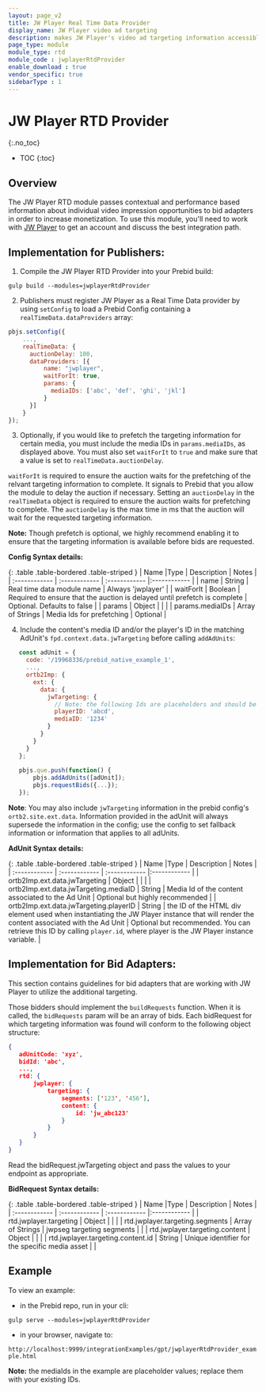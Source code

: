 ```yaml
---
layout: page_v2
title: JW Player Real Time Data Provider
display_name: JW Player video ad targeting
description: makes JW Player's video ad targeting information accessible to Bid Adapters.
page_type: module
module_type: rtd
module_code : jwplayerRtdProvider
enable_download : true
vendor_specific: true
sidebarType : 1
---
```


# JW Player RTD Provider
{:.no_toc}

* TOC
{:toc}

## Overview

The JW Player RTD module passes contextual and performance based information about individual video impression opportunities to bid adapters in order to increase monetization. 
To use this module, you'll need to work with [JW Player](https://www.jwplayer.com/video-monetization/) to get an account and discuss the best integration path.

## Implementation for Publishers:

1) Compile the JW Player RTD Provider into your Prebid build:

`gulp build --modules=jwplayerRtdProvider`

2) Publishers must register JW Player as a Real Time Data provider by using `setConfig` to load a Prebid Config containing a `realTimeData.dataProviders` array:

```javascript
pbjs.setConfig({
    ...,
    realTimeData: {
      auctionDelay: 100,
      dataProviders: [{
          name: "jwplayer",
          waitForIt: true,
          params: {
            mediaIDs: ['abc', 'def', 'ghi', 'jkl']
          }
      }]
    }
});
``` 

3) Optionally, if you would like to prefetch the targeting information for certain media, you must include the media IDs in `params.mediaIDs`, as displayed above. You must also set `waitForIt` to `true` and make sure that a value is set to `realTimeData.auctionDelay`.

`waitForIt` is required to ensure the auction waits for the prefetching of the relvant targeting information to complete. It signals to Prebid that you allow the module to delay the auction if necessary.
Setting an `auctionDelay` in the `realTimeData` object is required to ensure the auction waits for prefetching to complete. The `auctionDelay` is the max time in ms that the auction will wait for the requested targeting information.

**Note:** Though prefetch is optional, we highly recommend enabling it to ensure that the targeting information is available before bids are requested.

**Config Syntax details:**

{: .table .table-bordered .table-striped }
| Name  |Type | Description   | Notes  |
| :------------ | :------------ | :------------ |:------------ |
| name | String | Real time data module name | Always 'jwplayer' |
| waitForIt | Boolean | Required to ensure that the auction is delayed until prefetch is complete | Optional. Defaults to false |
| params | Object | | |
| params.mediaIDs | Array of Strings | Media Ids for prefetching | Optional |

4) Include the content's media ID and/or the player's ID in the matching AdUnit's `fpd.context.data.jwTargeting` before calling `addAdUnits`:

```javascript
   const adUnit = {
     code: '/19968336/prebid_native_example_1',
     ...,
     ortb2Imp: {
       ext: {
         data: {
           jwTargeting: {
             // Note: the following Ids are placeholders and should be replaced with your Ids.
             playerID: 'abcd',
             mediaID: '1234'
           }
         }
       }
     }
   };
   
   pbjs.que.push(function() {
       pbjs.addAdUnits([adUnit]);
       pbjs.requestBids({...});
   });
```
**Note**: You may also include `jwTargeting` information in the prebid config's `ortb2.site.ext.data`. Information provided in the adUnit will always supersede the information in the config; use the config to set fallback information or information that applies to all adUnits.

**AdUnit Syntax details:**

{: .table .table-bordered .table-striped }
| Name  |Type | Description   | Notes  |
| :------------ | :------------ | :------------ |:------------ |
| ortb2Imp.ext.data.jwTargeting | Object | | |
| ortb2Imp.ext.data.jwTargeting.mediaID | String | Media Id of the content associated to the Ad Unit | Optional but highly recommended |
| ortb2Imp.ext.data.jwTargeting.playerID | String | the ID of the HTML div element used when instantiating the JW Player instance that will render the content associated with the Ad Unit | Optional but recommended. You can retrieve this ID by calling `player.id`, where player is the JW Player instance variable. |

## Implementation for Bid Adapters:

This section contains guidelines for bid adapters that are working with JW Player to utilize the additional targeting.

Those bidders should implement the `buildRequests` function. When it is called, the `bidRequests` param will be an array of bids.
Each bidRequest for which targeting information was found will conform to the following object structure:

```json
{
   adUnitCode: 'xyz',
   bidId: 'abc',
   ...,
   rtd: {
       jwplayer: {
           targeting: {
               segments: ['123', '456'],
               content: {
                   id: 'jw_abc123'
               }
           }
       }   
   }
}
```

Read the bidRequest.jwTargeting object and pass the values to your endpoint as appropriate.
  
**BidRequest Syntax details:**

{: .table .table-bordered .table-striped }
| Name  |Type | Description   | Notes  |
| :------------ | :------------ | :------------ |:------------ |
| rtd.jwplayer.targeting | Object | | |
| rtd.jwplayer.targeting.segments | Array of Strings | jwpseg targeting segments | |
| rtd.jwplayer.targeting.content | Object | | |
| rtd.jwplayer.targeting.content.id | String | Unique identifier for the specific media asset | |
  
## Example

To view an example:
 
- in the Prebid repo, run in your cli:

`gulp serve --modules=jwplayerRtdProvider`

- in your browser, navigate to:

`http://localhost:9999/integrationExamples/gpt/jwplayerRtdProvider_example.html`

**Note:** the mediaIds in the example are placeholder values; replace them with your existing IDs.
